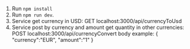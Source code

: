 1. Run `npm install`
2. Run `npm run dev`.
3. Service get currency in USD: GET localhost:3000/api/currencyToUsd
4. Service post by currency and amount get quantity in other currencies:
   POST localhost:3000/api/currencyConvert
   body example:
   {
   "currency":"EUR",
   "amount":"1"
   }
